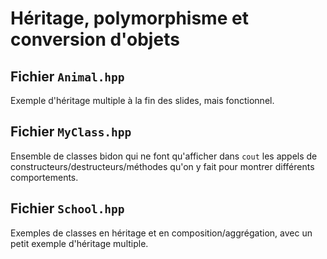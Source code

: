 # Héritage, polymorphisme et conversion d'objets

## Fichier `Animal.hpp`

Exemple d'héritage multiple à la fin des slides, mais fonctionnel.

## Fichier `MyClass.hpp`

Ensemble de classes bidon qui ne font qu'afficher dans `cout` les appels de constructeurs/destructeurs/méthodes qu'on y fait pour montrer différents comportements.

## Fichier `School.hpp`

Exemples de classes en héritage et en composition/aggrégation, avec un petit exemple d'héritage multiple.

